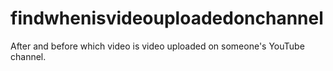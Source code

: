 # findwhenisvideouploadedonchannel
After and before which video is video uploaded on someone's YouTube channel.
